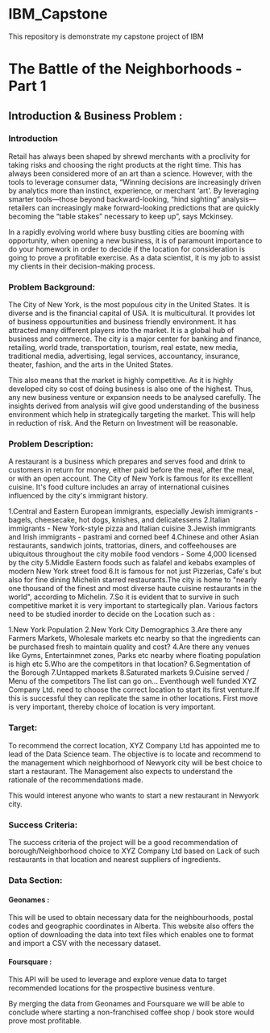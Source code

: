 # IBM_Capstone
This repository is demonstrate my capstone project of IBM

# The Battle of the Neighborhoods - Part 1

## Introduction & Business Problem :

### Introduction

Retail has always been shaped by shrewd merchants with a proclivity for taking risks and choosing the right products at the right time. This has always been considered more of an art than a science. However, with the tools to leverage consumer data, “Winning decisions are increasingly driven by analytics more than instinct, experience, or merchant ‘art’. By leveraging smarter tools—those beyond backward-looking, “hind sighting” analysis—retailers can increasingly make forward-looking predictions that are quickly becoming the “table stakes” necessary to keep up”, says Mckinsey.

In a rapidly evolving world where busy bustling cities are booming with opportunity, when opening a new business, it is of paramount importance to do your homework in order to decide if the location for consideration is going to prove a profitable exercise. As a data scientist, it is my job to assist my clients in their decision-making process.

### Problem Background:

The City of New York, is the most populous city in the United States. It is diverse and is the financial capital of USA. It is multicultural. It provides lot of business oppourtunities and business friendly environment. It has attracted many different players into the market. It is a global hub of business and commerce. The city is a major center for banking and finance, retailing, world trade, transportation, tourism, real estate, new media, traditional media, advertising, legal services, accountancy, insurance, theater, fashion, and the arts in the United States.

This also means that the market is highly competitive. As it is highly developed city so cost of doing business is also one of the highest. Thus, any new business venture or expansion needs to be analysed carefully. The insights derived from analysis will give good understanding of the business environment which help in strategically targeting the market. This will help in reduction of risk. And the Return on Investment will be reasonable.

### Problem Description:

A restaurant is a business which prepares and serves food and drink to customers in return for money, either paid before the meal, after the meal, or with an open account. The City of New York is famous for its excelllent cuisine. It's food culture includes an array of international cuisines influenced by the city's immigrant history.

1.Central and Eastern European immigrants, especially Jewish immigrants - bagels, cheesecake, hot dogs, knishes, and delicatessens
2.Italian immigrants - New York-style pizza and Italian cuisine
3.Jewish immigrants and Irish immigrants - pastrami and corned beef
4.Chinese and other Asian restaurants, sandwich joints, trattorias, diners, and coffeehouses are ubiquitous throughout the city
mobile food vendors - Some 4,000 licensed by the city
5.Middle Eastern foods such as falafel and kebabs examples of modern New York street food
6.It is famous for not just Pizzerias, Cafe's but also for fine dining Michelin starred restaurants.The city is home to "nearly one thousand of the finest and most diverse haute cuisine restaurants in the world", according to Michelin.
7.So it is evident that to survive in such competitive market it is very important to startegically plan. Various factors need to be studied inorder to decide on the Location such as : 

1.New York Population 
2.New York City Demographics 
3.Are there any Farmers Markets, Wholesale markets etc nearby so that the ingredients can be purchased fresh to maintain quality and cost?
4.Are there any venues like Gyms, Entertainmnet zones, Parks etc nearby where floating population is high etc 
5.Who are the competitors in that location? 
6.Segmentation of the Borough 
7.Untapped markets 
8.Saturated markets
9.Cuisine served / Menu of the competitors 
The list can go on...
Eventhough well funded XYZ Company Ltd. need to choose the correct location to start its first venture.If this is successful they can replicate the same in other locations. First move is very important, thereby choice of location is very important.

### Target:

To recommend the correct location, XYZ Company Ltd has appointed me to lead of the Data Science team. The objective is to locate and recommend to the management which neighborhood of Newyork city will be best choice to start a restaurant. The Management also expects to understand the rationale of the recommendations made.

This would interest anyone who wants to start a new restaurant in Newyork city.

### Success Criteria:

The success criteria of the project will be a good recommendation of borough/Neighborhood choice to XYZ Company Ltd based on Lack of such restaurants in that location and nearest suppliers of ingredients.

### Data Section: 

#### Geonames : 
This will be used to obtain necessary data for the neighbourhoods, postal codes and geographic coordinates in Alberta. This website also offers the option of downloading the data into text files which enables one to format and import a CSV with the necessary dataset.

#### Foursquare :
This API will be used to leverage and explore venue data to target recommended locations for the prospective business venture.

By merging the data from Geonames and Foursquare we will be able to conclude where starting a non-franchised coffee shop / book store would prove most profitable.
